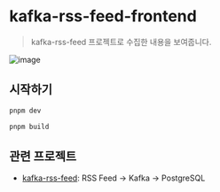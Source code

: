 # kafka-rss-feed-frontend

> kafka-rss-feed 프로젝트로 수집한 내용을 보여줍니다.

![image](https://github.com/user-attachments/assets/2904d63d-b4cc-498d-bb68-ef434ee71ade)


## 시작하기

```bash
pnpm dev
```

```bash
pnpm build
```

## 관련 프로젝트

- [kafka-rss-feed](https://github.com/SkyLightQP/kafka-rss-feed): RSS Feed -> Kafka -> PostgreSQL
